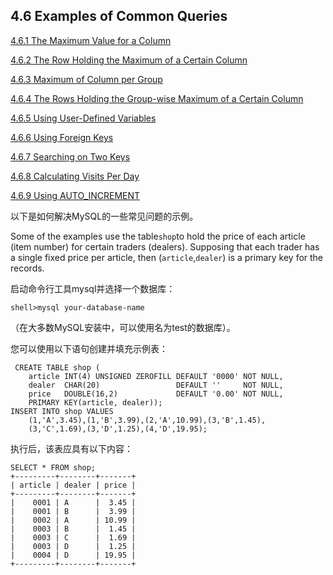 ## 4.6 Examples of Common Queries

[4.6.1 The Maximum Value for a Column](https://dev.mysql.com/doc/refman/5.7/en/example-maximum-column.html)

[4.6.2 The Row Holding the Maximum of a Certain Column](https://dev.mysql.com/doc/refman/5.7/en/example-maximum-row.html)

[4.6.3 Maximum of Column per Group](https://dev.mysql.com/doc/refman/5.7/en/example-maximum-column-group.html)

[4.6.4 The Rows Holding the Group-wise Maximum of a Certain Column](https://dev.mysql.com/doc/refman/5.7/en/example-maximum-column-group-row.html)

[4.6.5 Using User-Defined Variables](https://dev.mysql.com/doc/refman/5.7/en/example-user-variables.html)

[4.6.6 Using Foreign Keys](https://dev.mysql.com/doc/refman/5.7/en/example-foreign-keys.html)

[4.6.7 Searching on Two Keys](https://dev.mysql.com/doc/refman/5.7/en/searching-on-two-keys.html)

[4.6.8 Calculating Visits Per Day](https://dev.mysql.com/doc/refman/5.7/en/calculating-days.html)

[4.6.9 Using AUTO\_INCREMENT](https://dev.mysql.com/doc/refman/5.7/en/example-auto-increment.html)

以下是如何解决MySQL的一些常见问题的示例。

Some of the examples use the table`shop`to hold the price of each article \(item number\) for certain traders \(dealers\). Supposing that each trader has a single fixed price per article, then \(`article`,`dealer`\) is a primary key for the records.

启动命令行工具mysql并选择一个数据库：

```
shell>mysql your-database-name
```

（在大多数MySQL安装中，可以使用名为test的数据库）。

您可以使用以下语句创建并填充示例表：

```
 CREATE TABLE shop (
    article INT(4) UNSIGNED ZEROFILL DEFAULT '0000' NOT NULL,
    dealer  CHAR(20)                 DEFAULT ''     NOT NULL,
    price   DOUBLE(16,2)             DEFAULT '0.00' NOT NULL,
    PRIMARY KEY(article, dealer));
INSERT INTO shop VALUES
    (1,'A',3.45),(1,'B',3.99),(2,'A',10.99),(3,'B',1.45),
    (3,'C',1.69),(3,'D',1.25),(4,'D',19.95);
```

执行后，该表应具有以下内容：

```
SELECT * FROM shop;
+---------+--------+-------+
| article | dealer | price |
+---------+--------+-------+
|    0001 | A      |  3.45 |
|    0001 | B      |  3.99 |
|    0002 | A      | 10.99 |
|    0003 | B      |  1.45 |
|    0003 | C      |  1.69 |
|    0003 | D      |  1.25 |
|    0004 | D      | 19.95 |
+---------+--------+-------+
```



